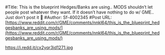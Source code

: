 #Title: This is the blueprint Hedges/Banks are using.. MODS shouldn’t let people post whatever they want. If it doesn’t have nothing to do w/ GME.. Just don’t post it 🛑
#Author: Sf-4002345
#Post URL: [https://www.reddit.com/r/GME/comments/nnkl64/this_is_the_blueprint_hedgesbanks_are_using_mods/](https://www.reddit.com/r/GME/comments/nnkl64/this_is_the_blueprint_hedgesbanks_are_using_mods/)


https://i.redd.it/cx2yqr3id1271.jpg